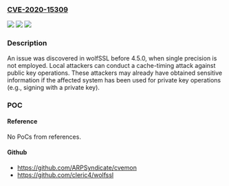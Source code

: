 ### [CVE-2020-15309](https://cve.mitre.org/cgi-bin/cvename.cgi?name=CVE-2020-15309)
![](https://img.shields.io/static/v1?label=Product&message=n%2Fa&color=blue)
![](https://img.shields.io/static/v1?label=Version&message=n%2Fa&color=blue)
![](https://img.shields.io/static/v1?label=Vulnerability&message=n%2Fa&color=brighgreen)

### Description

An issue was discovered in wolfSSL before 4.5.0, when single precision is not employed. Local attackers can conduct a cache-timing attack against public key operations. These attackers may already have obtained sensitive information if the affected system has been used for private key operations (e.g., signing with a private key).

### POC

#### Reference
No PoCs from references.

#### Github
- https://github.com/ARPSyndicate/cvemon
- https://github.com/cleric4/wolfssl

